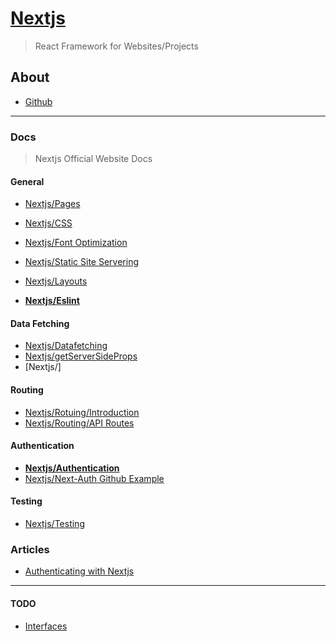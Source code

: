 # [Nextjs](https://nextjs.org/)
> React Framework for Websites/Projects

## About
- [Github](https://github.com/vercel/next.js/tree/canary/examples/auth0)

---

### Docs
> Nextjs Official Website Docs

#### General
- [Nextjs/Pages](https://nextjs.org/docs/basic-features/pages)

- [Nextjs/CSS](https://nextjs.org/docs/basic-features/built-in-css-support)
- [Nextjs/Font Optimization](https://nextjs.org/docs/basic-features/font-optimization)
- [Nextjs/Static Site Servering](https://nextjs.org/docs/basic-features/static-file-serving)
- [Nextjs/Layouts](https://nextjs.org/docs/basic-features/layouts)
- [**Nextjs/Eslint**](https://nextjs.org/docs/basic-features/eslint)

#### Data Fetching
- [Nextjs/Datafetching](https://nextjs.org/docs/basic-features/data-fetching/overview)
- [Nextjs/getServerSideProps](https://nextjs.org/docs/api-reference/data-fetching/get-server-side-props)
- [Nextjs/]

#### Routing
- [Nextjs/Rotuing/Introduction](https://nextjs.org/docs/routing/introduction)
- [Nextjs/Routing/API Routes](https://nextjs.org/docs/api-routes/introduction)

#### Authentication
- [**Nextjs/Authentication**](https://nextjs.org/docs/authentication)
- [Nextjs/Next-Auth Github Example](https://github.com/nextauthjs/next-auth-example)

#### Testing
- [Nextjs/Testing](https://nextjs.org/docs/testing)

### Articles
- [Authenticating with Nextjs](https://jasonwatmore.com/post/2021/08/19/next-js-11-user-registration-and-login-tutorial-with-example-app)

---

#### TODO
- [Interfaces](https://github.com/vercel/next.js/blob/canary/examples/auth0/interfaces/index.ts)
